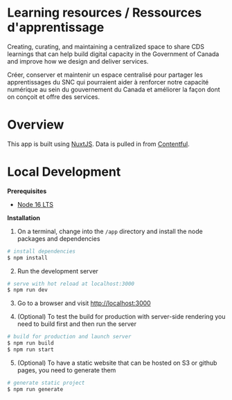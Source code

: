 # Learning resources / Ressources d'apprentissage

Creating, curating, and maintaining a centralized space to share CDS learnings that can help build digital capacity in the Government of Canada and improve how we design and deliver services. 

Créer, conserver et maintenir un espace centralisé pour partager les apprentissages du SNC qui pourraient aider à renforcer notre capacité numérique au sein du gouvernement du Canada et améliorer la façon dont on conçoit et offre des services.

# Overview
This app is built using [NuxtJS](https://nuxtjs.org/). Data is pulled in from [Contentful](https://www.contentful.com/).

# Local Development

**Prerequisites**

- [Node 16 LTS](https://nodejs.org/en/)

**Installation**

1. On a terminal, change into the `/app` directory and install the  node packages and dependencies
```bash
# install dependencies
$ npm install
```
2. Run the development server
```bash
# serve with hot reload at localhost:3000
$ npm run dev
```
3. Go to a browser and visit [http://localhost:3000](http://localhost:3000)

4. (Optional) To test the build for production with server-side rendering you need to build first and then run the server
```bash
# build for production and launch server
$ npm run build
$ npm run start
```

5. (Optional) To have a static website that can be hosted on S3 or github pages, you need to generate them
```bash
# generate static project
$ npm run generate
```